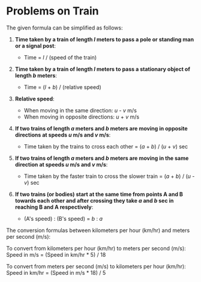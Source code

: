 # Problems on Train

The given formula can be simplified as follows:

1. **Time taken by a train of length _l_ meters to pass a pole or standing man or a signal post**:
   - Time = _l_ / (speed of the train)

2. **Time taken by a train of length _l_ meters to pass a stationary object of length _b_ meters**:
   - Time = (_l_ + _b_) / (relative speed)

3. **Relative speed**:
   - When moving in the same direction: _u_ - _v_ m/s
   - When moving in opposite directions: _u_ + _v_ m/s

4. **If two trains of length _a_ meters and _b_ meters are moving in opposite directions at speeds _u_ m/s and _v_ m/s**:
   - Time taken by the trains to cross each other = (_a_ + _b_) / (_u_ + _v_) sec

5. **If two trains of length _a_ meters and _b_ meters are moving in the same direction at speeds _u_ m/s and _v_ m/s**:
   - Time taken by the faster train to cross the slower train = (_a_ + _b_) / (_u_ - _v_) sec

6. **If two trains (or bodies) start at the same time from points A and B towards each other and after crossing they take _a_ and _b_ sec in reaching B and A respectively**:
   - (A's speed) : (B's speed) = _b_ : _a_



The conversion formulas between kilometers per hour (km/hr) and meters per second (m/s):

To convert from kilometers per hour (km/hr) to meters per second (m/s):
Speed in m/s = (Speed in km/hr * 5) / 18

To convert from meters per second (m/s) to kilometers per hour (km/hr):
Speed in km/hr = (Speed in m/s * 18) / 5
